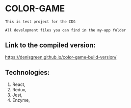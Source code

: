    # COLOR-GAME

    This is test project for the CDG

    All development files you can find in the my-app folder

   ## Link to the compiled version:

https://denisgreen.github.io/color-game-build-version/


   ## Technologies:

1. React,
2. Redux,
3. Jest,
4. Enzyme,


